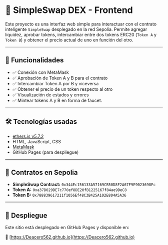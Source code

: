 # 🦄 SimpleSwap DEX - Frontend

Este proyecto es una interfaz web simple para interactuar con el contrato inteligente `SimpleSwap` desplegado en la red Sepolia. Permite agregar liquidez, aprobar tokens, intercambiar entre dos tokens ERC20 (`Token A` y `Token B`) y obtener el precio actual de uno en función del otro.

---

## 🔧 Funcionalidades

- ✅ Conexión con MetaMask
- ✅ Aprobación de Token A y B para el contrato
- ✅ Intercambiar Token A por B y viceversa
- ✅ Obtener el precio de un token respecto al otro
- ✅ Visualización de estados y errores
- ✅ Mintear tokens A y B en forma de faucet.

---

## 🛠️ Tecnologías usadas

- [ethers.js v5.7.2](https://docs.ethers.io/v5/)
- HTML, JavaScript, CSS
- [MetaMask](https://metamask.io/)
- GitHub Pages (para despliegue)

---

## 🔗 Contratos en Sepolia

- **SimpleSwap Contract:** `0x344Ec156133A57169CB50D8F2A67F9E9023698Fc`
- **Token A:** `0xa37D029DE7c770ef8DE20fB1225167f84ae9DeC8`
- **Token B:** `0x788839617211f1056Ef48C3B425A102E804A5A36`

---

## 🚀 Despliegue

Este sitio está desplegado en GitHub Pages y disponible en:

📍 [https://Deacero562.github.io](https://Deacero562.github.io)
